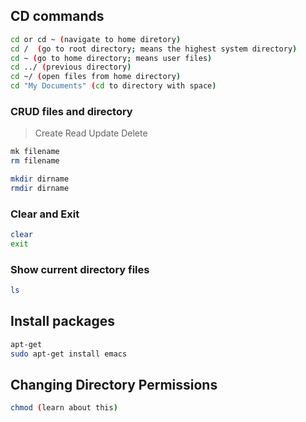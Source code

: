 ## CD commands
```bash
cd or cd ~ (navigate to home diretory)
cd /  (go to root directory; means the highest system directory)
cd ~ (go to home directory; means user files)
cd ../ (previous directory)
cd ~/ (open files from home directory)
cd "My Documents" (cd to directory with space)
```

### CRUD files and directory
> Create Read Update Delete
```bash
mk filename
rm filename

mkdir dirname
rmdir dirname
```

### Clear and Exit
```bash
clear
exit
```

### Show current directory files
```bash
ls
```

## Install packages
```bash
apt-get
sudo apt-get install emacs
```

## Changing Directory Permissions
```bash
chmod (learn about this)
```

